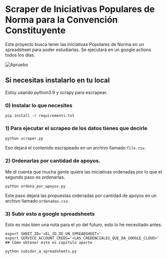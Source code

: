 # Scraper de Iniciativas Populares de Norma para la Convención Constituyente
Este proyecto busca tener las Iniciativas Populares de Norma en un spreadsheet para poder estudiarlas.
Se ejecutará en un google actions todos los días.

![Apruebo](https://images.squarespace-cdn.com/content/v1/5c6d8645aadd344a28004478/1583788926277-MC6TRFK44PMA4UNSG2KI/Calca_Constituyente_2.png?format=2500w)

## Si necesitas instalarlo en tu local
Estoy usando python3.9 y scrapy para escrapear.
### 0) Instalar lo que necesites
```
pip install -r requirements.txt
```
### 1) Para ejecutar el scrapeo de los datos tienes que decirle
```
python scraper.py
```
Eso dejará el contenido escrapeado en un archivo llamado `file.csv`.
### 2) Ordenarlas por cantidad de apoyos.
Me dí cuenta que mucha gente quiere las iniciativas ordenadas por lo que el segundo paso es ordenarlas.
```
python ordena_por_apoyos.py
```
Este paso dejará las propuestas ordenadas por cantidad de apoyos en un archivo llamado `ordenadas.csv`.

### 3) Subir esto a google spreadsheets

Esto es más bien una nota para el yo del futuro, esto lo he necesitado antes.

```
export SHEET_ID='<EL_ID_DE_UN_SPREADSHEET>'
export SERVICE_ACCOUNT_CREDS='<LAS_CREDENCIALES_QUE_DA_GOOGLE_CLOUD>' ## Cómo obtener esto es capítulo aparte

python subidor_a_spreadsheets.py
```
